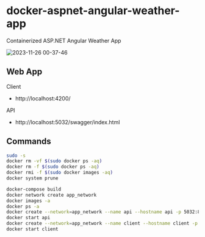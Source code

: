 # docker-aspnet-angular-weather-app
Containerized ASP.NET Angular Weather App

![2023-11-26 00-37-46](https://github.com/codewithelmor/docker-aspnet-angular-weather-app/assets/44918452/8f73f4e9-3108-47ef-835a-63ab5395f556)

## Web App

Client

* http://localhost:4200/
  
API

* http://localhost:5032/swagger/index.html

## Commands

```bash
sudo -s
docker rm -vf $(sudo docker ps -aq)
docker rm -f $(sudo docker ps -aq)
docker rmi -f $(sudo docker images -aq)
docker system prune

docker-compose build
docker network create app_network
docker images -a
docker ps -a
docker create --network=app_network --name api --hostname api -p 5032:8080 [image_id]
docker start api
docker create --network=app_network --name client --hostname client -p 4200:80 [image_id]
docker start client
```
